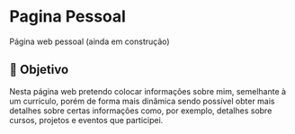 # Pagina Pessoal
Página web pessoal (ainda em construção)

## 🎯 Objetivo
Nesta página web pretendo colocar informações sobre mim, semelhante à um curriculo, porém de forma mais dinâmica sendo possível obter mais detalhes sobre certas informações como, por exemplo, detalhes sobre cursos, projetos e eventos que participei.
